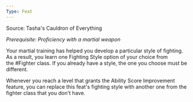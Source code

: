 ```yaml
---
Type: Feat
---
```

Source: Tasha's Cauldron of Everything

_Prerequisite: Proficiency with a martial weapon_

Your martial training has helped you develop a particular style of fighting. As a result, you learn one Fighting Style option of your choice from the #Fighter class. If you already have a style, the one you choose must be different.

Whenever you reach a level that grants the Ability Score Improvement feature, you can replace this feat's fighting style with another one from the fighter class that you don't have.